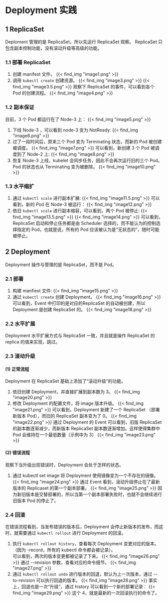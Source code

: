 # Deployment 实践


## 1 ReplicaSet
Deploment 管理的是 ReplicaSet，所以先运行 ReplicaSet 观察。
ReplicaSet 只包含副本控制功能，没有滚动升级等高级的功能。

### 1.1 部署 ReplicaSet
1. 创建 manifest 文件。
    {{< find_img "image1.png"  >}}
2. 调用 `kubectl create` 创建资源。
    {{< find_img "image3.png"  >}}
    {{< find_img "image3.5.png"  >}}
观察下 ReplicaSet 的事件，可以看到各个 Pod 的创建流程。
    {{< find_img "image4.png"  >}}

### 1.2 副本保证
目前，3 个 Pod 都运行在了 Node-3 上：
    {{< find_img "image5.png"  >}}
1. 下线 Node-3 ，可以看到 node-3 变为 NotReady:
    {{< find_img "image6.png"  >}}
2. 过了一段时间后，原来三个 Pod 变为 Terminating 状态，而新的 Pod 被创建被调度。
    {{< find_img "image7.png"  >}}
    可以看到，新创建 3 个 Pod 被调度到了 Node-2 上:
    {{< find_img "image8.png"  >}}
3. 恢复 Node-3 上线，kubelet 会同步任务，因此不会再次运行旧的三个 Pod。Pod 的状态也从 Terminating 变为被删除。
    {{< find_img "image10.png"  >}}

### 1.3 水平缩扩
1. 通过 `kubectl scale` 进行副本扩展:
{{< find_img "image11.5.png"  >}}
可以看到，新的 Pod 在 Node-3 被运行：
{{< find_img "image12.png"  >}}
2. 依旧 `kubectl scale` 进行副本缩容，可以看到，两个 Pod 被停止: 
{{< find_img "image13.5.png"  >}}
{{< find_img "image14.png"  >}}
可以看到，ReplicaSet 启动和停止任务都是由 Scheduler 选择的，而不能认为的控制选择指定的 Pod，也就是说，所有的 Pod 应该被认为是“无状态的”，随时可能被停止。


## 2 Deployment
Deployment 操作与管理的是 ReplicaSet，而不是 Pod。

### 2.1 部署
1. 构建 manfiest 文件:
    {{< find_img "image15.png"  >}}
2. 通过 `kubectl create` 创建 Deployment。
    {{< find_img "image16.png"  >}}
    可以看到，Event 中打印的是对应的ReplicaSet 的自动被创建，所以Deployment 是创建 ReplicaSet 的。
    {{< find_img "image18.png"  >}}

### 2.2 水平扩展
Deployment 水平扩展方式与 ReplicaSet 一致，并且就是操作 ReplicaSet 的 replica 的值来实现，跳过。

### 2.3 滚动升级
#### (1) 正常流程
Deployment 在 ReplicaSet 基础上添加了“滚动升级”的功能。

1. 依旧创建 Deployment，并直接扩展到副本数为 3。
    {{< find_img "image20.png"  >}}
2. 修改 Deployment 的配置文件，将 image 版本升级。
    {{< find_img "image21.png"  >}}
可以看到，Deployment 新建了一个 ReplicaSet （部署新版本 Pod），而旧的 ReplicaSet 副本变为了 0。
    {{< find_img "image22.png"  >}}
通过 Deployment 的 Event 可以看到，旧版 ReplicaSet 的副本数逐渐减少，而新版本 ReplicaSet 副本数逐渐增加。这样使得集群中 Pod 会维持在一个最低数量（示例中为 3）
    {{< find_img "image23.png"  >}}

#### (2) 错误流程
观察下当升级出现错误时，Deployment 会处于怎样的状态。
1. 通过 kubectl set image 将 Deployment 使用镜像变为一个不存在的镜像。
    {{< find_img "image24.png"  >}}
    通过 Event 看到，滚动升级停止在了最新版本的 Replicaset 的第一个副本部署。
    {{< find_img "image25.png"  >}}
    因为新旧版本是交替部署的，所以当第一个副本部署失败时，也就不会继续进行旧版本 Pod 的停止了。

### 2.4 回滚
在错误流程看到，当发布错误的版本后，Deployment 会停止新版本的发布，而这时，就需要通过 `kubectl rollout` 进行 Deployment 的回滚。

1. 执行 `kubectl rollout history`，查看每次 Deployment 变更对应的版本。（因为 -record，所有的 kubectl 命令都会被记录）。<br>
可以看到，两次的版本变更都被记录了下来。
    {{< find_img "image26.png"  >}}
通过 --revision 参数，查看对应的命令细节。
    {{< find_img "image27.png"  >}}
2. 通过 `kubectl rollout undo` 进行版本的回退，默认为上一次版本，通过 --to-revision 可以执行回退的版本。
    {{< find_img "image28.png"  >}}
事实上，回退也是一次“升级”，通过 history 可以看到一个新的部署记录：
    {{< find_img "image29.png"  >}}
这个 4，就是最新的一次回滚执行的命令了。



